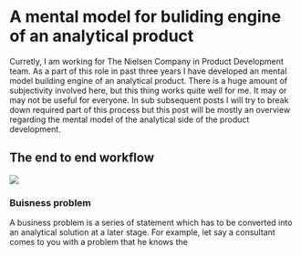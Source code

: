 # A mental model for buliding engine of an analytical product

Curretly, I am working for The Nielsen Company in Product Development team. As a part of this role in past three years I have developed an mental model building engine of an analytical product. There is a huge amount of subjectivity involved here, but this thing works quite well for me. It may or may not be useful for everyone. In sub subsequent posts I will try to break down required part of this process but this post will be mostly an overview regarding the mental model of the analytical side of the product development. 

## The end to end workflow


![](https://pandalearnstocode.in/mental_model/a_mental_model_of_analytical_product_engine.png)

### Buisness problem

A business problem is a series of statement which has to be converted into an analytical solution at a later stage. For example, let say a consultant comes to you with a problem that he knows the
<!--stackedit_data:
eyJoaXN0b3J5IjpbMjM2NzE3MTAwLC0yMDkxMDkwNjA0LC0yMD
g4NzQ2NjEyXX0=
-->